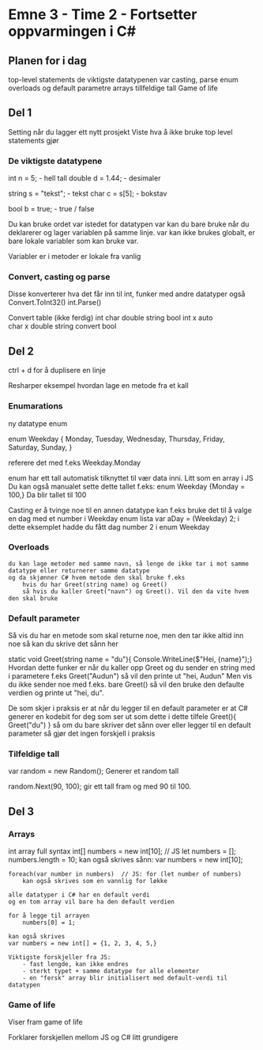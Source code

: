 # Emne 3 - Time 2 - Fortsetter oppvarmingen i C#

## Planen for i dag
top-level statements
de viktigste datatypenen
var
casting, parse
enum
overloads og default parametre
arrays
tillfeldige tall
Game of life

## Del 1

Setting når du lagger ett nytt prosjekt
    Viste hva å ikke bruke top level statements gjør

### De viktigste datatypene

int n = 5; - hell tall
double d = 1.44; - desimaler

string s = "tekst"; - tekst
char c = s[5]; - bokstav

bool b = true; - true / false

Du kan bruke ordet var istedet for datatypen
    var kan du bare bruke når du deklarerer og lager variablen på samme linje.
    var kan ikke brukes globalt, er bare lokale variabler som kan bruke var.

Variabler er i metoder er lokale fra vanlig

### Convert, casting og parse

Disse konverterer hva det får inn til int, funker med andre datatyper også
Convert.ToInt32()
int.Parse()

Convert table (ikke ferdig)
            int     char    double    string     bool
int          x               auto     
char                  x 
double
string    convert
bool

## Del 2

ctrl + d for å duplisere en linje

Resharper eksempel
    hvordan lage en metode fra et kall

### Enumarations

ny datatype enum

enum Weekday
{
    Monday, 
    Tuesday,
    Wednesday,
    Thursday,
    Friday, 
    Saturday,
    Sunday,
}

referere det med f.eks Weekday.Monday

enum har ett tall automatisk tilknyttet til vær data inni. Litt som en array i JS
    Du kan også manualet sette dette tallet f.eks: enum Weekday {Monday = 100,} Da blir tallet til 100

Casting er å tvinge noe til en annen datatype
    kan f.eks bruke det til å valge en dag med et number i Weekday enum lista
        var aDay = (Weekday) 2; i dette eksemplet hadde du fått dag number 2 i enum Weekday

### Overloads
    du kan lage metoder med samme navn, så lenge de ikke tar i mot samme datatype eller returnerer samme datatype
    og da skjønner C# hvem metode den skal bruke f.eks
        hvis du har Greet(string name) og Greet()
        så hvis du kaller Greet("navn") og Greet(). Vil den da vite hvem den skal bruke

### Default parameter

Så vis du har en metode som skal returne noe, men den tar ikke altid inn noe så kan du skrive det sånn her

static void Greet(string name = "du"){ Console.WriteLine($"Hei, {name}");}
    Hvordan dette funker er når du kaller opp Greet og du sender en string med i parametere f.eks Greet("Audun") så vil den printe ut "hei, Audun"
        Men vis du ikke sender noe med f.eks. bare Greet() så vil den bruke den defaulte verdien og printe ut "hei, du".

De som skjer i praksis er at når du legger til en default parameter er at C# generer en kodebit for deg som ser ut som dette i dette tilfele
    Greet(){
        Greet("du")
    }
    så om du bare skriver det sånn over eller legger til en default parameter så gjør det ingen forskjell i praksis


### Tilfeldige tall

var random = new Random();
    Generer et random tall

random.Next(90, 100);
    gir ett tall fram og med 90 til 100.


## Del 3

### Arrays

int array full syntax
    int[] numbers = new int[10];    // JS let numbers = []; numbers.length = 10;
    kan også skrives sånn: var numbers = new int[10];

    foreach(var number in numbers)  // JS: for (let number of numbers)
        kan også skrives som en vannlig for løkke

    alle datatyper i C# har en default verdi
    og en tom array vil bare ha den default verdien

    for å legge til arrayen
        numbers[0] = 1;

    kan også skrives
    var numbers = new int[] = {1, 2, 3, 4, 5,}

    Viktigste forskjeller fra JS:
        - fast lengde, kan ikke endres
        - sterkt typet + samme datatype for alle elementer
        - en "fersk" array blir initialisert med default-verdi til datatypen

### Game of life

Viser fram game of life

Forklarer forskjellen mellom JS og C# litt grundigere
